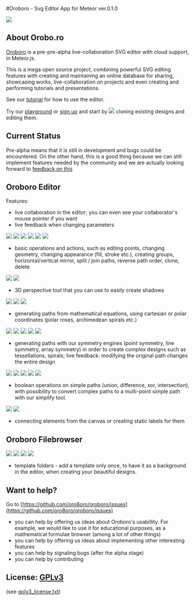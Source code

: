 #Oroboro - Svg Editor App for Meteor ver.0.1.0

![](http://oroboro-oroboro.rhcloud.com/file/JZXXMo5N38iwgfNAG/0.1)

## About Orobo.ro

[Oroboro](http://orobo.ro) is a pre-pre-alpha live-collaboration SVG editor with cloud support, in Meteor.js.

This is a mega open source project, combining powerful SVG editing features with creating and maintaining an online database for sharing, showcasing works, live-collaboration on projects and even creating and performing tutorials and presentations.


See our [tutorial](http://orobo.ro/md/tutorial) for how to use the editor.

Try our [playground](http://orobo.ro/filem/eGfQyh6jCqxeEYmex) or [sign up](http://orobo.ro) and start by ![](http://oroboro-oroboro.rhcloud.com/file/menuItemClone/0.04) cloning existing designs and editing them.


## Current Status

Pre-alpha means that it is still in development and bugs could be encountered. On the other hand, this is a good thing because we can still implement features needed by the community and we are actually looking forward to [feedback on this](https://github.com/oro8oro/oroboro/issues)

## Oroboro Editor

Features:

- live collaboration in the editor; you can even see your collaborator's mouse pointer if you want
- live feedback when changing parameters

![](http://oroboro-oroboro.rhcloud.com/file/Caj6Gda3CFZGnvn8v/0.1)
![](http://oroboro-oroboro.rhcloud.com/file/fEv7RE3LdYpQ4Q8TW/0.1)
![](http://oroboro-oroboro.rhcloud.com/file/n6yMHex8KcBPBC9Ts/0.1)
![](http://oroboro-oroboro.rhcloud.com/file/8JyQRohBkBZvzRwEp/0.1)
![](http://oroboro-oroboro.rhcloud.com/file/ngiimZYX6f5FtJdY2/0.1)
![](http://oroboro-oroboro.rhcloud.com/file/7jLp2apKztDxd6Siv/0.1)

 - basic operations and actions, such as editing points, changing geometry, changing appearance (fill, stroke etc.), creating groups, horizontal/vertical mirror, split / join paths, reverse path order, clone, delete
 
 [![](http://oroboro-oroboro.rhcloud.com/file/nzumC3jDDPK6jnPTZ/0.1)](http://oroboro-oroboro.rhcloud.com/viewer?url=/file/nzumC3jDDPK6jnPTZ)
 [![](http://oroboro-oroboro.rhcloud.com/file/oPifnc3gKSdxqaipz/0.1)](http://oroboro-oroboro.rhcloud.com/viewer?url=/file/oPifnc3gKSdxqaipz)
 
 - 3D perspective tool that you can use to easily create shadows
 
 [![](http://oroboro-oroboro.rhcloud.com/file/2oBer6NfjwHpWjYXm/0.1)](http://oroboro-oroboro.rhcloud.com/viewer?url=/file/2oBer6NfjwHpWjYXm)
 [![](http://oroboro-oroboro.rhcloud.com/file/i5CppdgDDB5LpKn3S/0.1)](http://oroboro-oroboro.rhcloud.com/viewer?url=/file/i5CppdgDDB5LpKn3S)
 [![](http://oroboro-oroboro.rhcloud.com/file/ucTL7f4TFNFP4ZGEA/0.1)](http://oroboro-oroboro.rhcloud.com/viewer?url=/file/ucTL7f4TFNFP4ZGEA)
 
 - generating paths from mathematical equations, using cartesian or polar coordinates (polar roses, archimedean spirals etc.)
 
 [![](http://oroboro-oroboro.rhcloud.com/file/gzG3QnbfhFMbBQCzf/0.1)](http://oroboro-oroboro.rhcloud.com/viewer?url=/file/gzG3QnbfhFMbBQCzf)
 [![](http://oroboro-oroboro.rhcloud.com/file/z5CTy2uBPegog5Bnv/0.1)](http://oroboro-oroboro.rhcloud.com/viewer?url=/file/z5CTy2uBPegog5Bnv)
 [![](http://oroboro-oroboro.rhcloud.com/file/nPW3sGvBa57m87d7d/0.1)](http://oroboro-oroboro.rhcloud.com/viewer?url=/file/nPW3sGvBa57m87d7d)
 [![](http://oroboro-oroboro.rhcloud.com/file/FJ5PsCfAe8FXiZiXF/0.1)](http://oroboro-oroboro.rhcloud.com/viewer?url=/file/FJ5PsCfAe8FXiZiXF)
 [![](http://oroboro-oroboro.rhcloud.com/file/xkYrgQSscp4yoKM9v/0.1)](http://oroboro-oroboro.rhcloud.com/viewer?url=/file/xkYrgQSscp4yoKM9v)
 
 - generating paths with our symmetry engines (point symmetry, line symmetry, array symmetry) in order to create complex designs such as tessellations, spirals; live feedback: modifying the original path changes the entire design
 
 [![](http://oroboro-oroboro.rhcloud.com/file/ACKSA92hnv8Xm7TdQ/0.1)](http://oroboro-oroboro.rhcloud.com/viewer?url=/file/ACKSA92hnv8Xm7TdQ)
 [![](http://oroboro-oroboro.rhcloud.com/file/5j8hem49B5c8Wmf8w/0.1)](http://oroboro-oroboro.rhcloud.com/viewer?url=/file/5j8hem49B5c8Wmf8w)
 [![](http://oroboro-oroboro.rhcloud.com/file/Li8SBbTjjfmwdhAg8/0.1)](http://oroboro-oroboro.rhcloud.com/viewer?url=/file/Li8SBbTjjfmwdhAg8)
 [![](http://oroboro-oroboro.rhcloud.com/file/MTeMg4fEryLvaSoBX/0.1)](http://oroboro-oroboro.rhcloud.com/viewer?url=/file/MTeMg4fEryLvaSoBX)
 [![](http://oroboro-oroboro.rhcloud.com/file/qDRbePmMAJgGhgzcg/0.1)](http://oroboro-oroboro.rhcloud.com/viewer?url=/file/qDRbePmMAJgGhgzcg)
 
 - boolean operations on simple paths (union, difference, xor, intersection), with possibility to convert complex paths to a multi-point simple path with our simplify tool.
 
 [![](http://oroboro-oroboro.rhcloud.com/file/qDRbePmMAJgGhgzcg/0.1)](http://oroboro-oroboro.rhcloud.com/viewer?url=/file/qDRbePmMAJgGhgzcg)
 [![](http://oroboro-oroboro.rhcloud.com/file/qDRbePmMAJgGhgzcg/0.1)](http://oroboro-oroboro.rhcloud.com/viewer?url=/file/qDRbePmMAJgGhgzcg)
 
 
 - connecting elements from the canvas or creating static labels for them
  
 

## Oroboro Filebrowser

[![](http://oroboro-oroboro.rhcloud.com/file/9soqDH7MhEw8rcXBx/0.1)](http://oroboro-oroboro.rhcloud.com/viewer?url=/file/9soqDH7MhEw8rcXBx)
[![](http://oroboro-oroboro.rhcloud.com/file/yds48TWE8TpC39SXQ/0.1)](http://oroboro-oroboro.rhcloud.com/viewer?url=/file/yds48TWE8TpC39SXQ)
[![](http://oroboro-oroboro.rhcloud.com/file/k6oThcBq7HrPE2hEN/0.1)](http://oroboro-oroboro.rhcloud.com/viewer?url=/file/k6oThcBq7HrPE2hEN)
[![](http://oroboro-oroboro.rhcloud.com/file/xNdm3hx4M3WLhGd7x/0.1)](http://oroboro-oroboro.rhcloud.com/viewer?url=/file/xNdm3hx4M3WLhGd7x)

- template folders - add a template only once, to have it as a background in the editor, when creating your beautiful designs.


## Want to help?

Go to [https://github.com/oro8oro/oroboro/issues](https://github.com/oro8oro/oroboro/issues)

 - you can help by offering us ideas about Oroboro's usabillity. For example, we would like to use it for educational purposes, as a mathematical formulae browser (among a lot of other things)
 - you can help by offering us ideas about implementing other interesting features
 - you can help by signaling bugs (after the alpha stage)
 - you can help by contributing

## License: [GPLv3](http://www.gnu.org/copyleft/gpl.html)

(see [gplv3_license.txt](https://raw.githubusercontent.com/oro8oro/oroboro/master/gplv3_license.txt))
